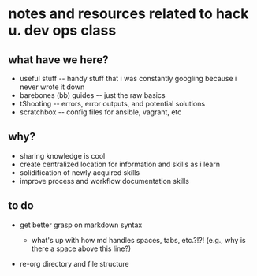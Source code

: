# notes and resources related to hack u. dev ops class

## what have we here?

* useful stuff -- handy stuff that i was constantly googling because i never wrote it down
* barebones (bb) guides -- just the raw basics
* tShooting -- errors, error outputs, and potential solutions
* scratchbox -- config files for ansible, vagrant, etc 

## why? 

* sharing knowledge is cool
* create centralized location for information and skills as i learn
* solidification of newly acquired skills
* improve process and workflow documentation skills

## to do

* get better grasp on markdown syntax
	* what's up with how md handles spaces, tabs, etc.?!?! (e.g., why is there a space above this line?)

* re-org directory and file structure 
